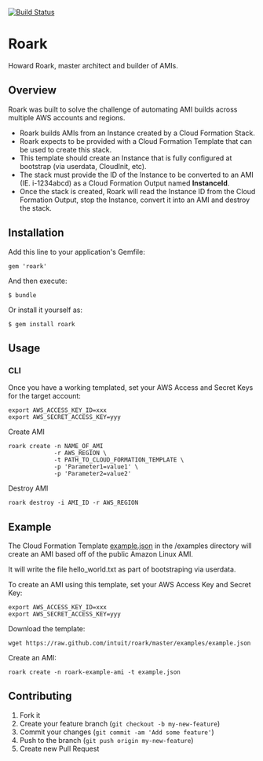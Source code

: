 [![Build Status](https://secure.travis-ci.org/intuit/roark.png)](http://travis-ci.org/intuit/roark)

# Roark

Howard Roark, master architect and builder of AMIs.

## Overview

Roark was built to solve the challenge of automating AMI builds across multiple AWS accounts and regions.

* Roark builds AMIs from an Instance created by a Cloud Formation Stack.
* Roark expects to be provided with a Cloud Formation Template that can be used to create this stack.
* This template should create an Instance that is fully configured at bootstrap (via userdata, CloudInit, etc).
* The stack must provide the ID of the Instance to be converted to an AMI (IE. i-1234abcd) as a Cloud Formation Output named **InstanceId**.
* Once the stack is created, Roark will read the Instance ID from the Cloud Formation Output, stop the Instance, convert it into an AMI and destroy the stack.

## Installation

Add this line to your application's Gemfile:

    gem 'roark'

And then execute:

    $ bundle

Or install it yourself as:

    $ gem install roark

## Usage

### CLI

Once you have a working templated, set your AWS Access and Secret Keys for the target account:

    export AWS_ACCESS_KEY_ID=xxx
    export AWS_SECRET_ACCESS_KEY=yyy

Create AMI

    roark create -n NAME_OF_AMI
                 -r AWS_REGION \
                 -t PATH_TO_CLOUD_FORMATION_TEMPLATE \
                 -p 'Parameter1=value1' \
                 -p 'Parameter2=value2'

Destroy AMI

    roark destroy -i AMI_ID -r AWS_REGION

## Example

The Cloud Formation Template [example.json](https://raw.github.com/intuit/roark/master/examples/example.json) in the /examples directory will create an AMI based off of the public Amazon Linux AMI.

It will write the file hello\_world.txt as part of bootstraping via userdata.

To create an AMI using this template, set your AWS Access Key and Secret Key:

    export AWS_ACCESS_KEY_ID=xxx
    export AWS_SECRET_ACCESS_KEY=yyy

Download the template:

    wget https://raw.github.com/intuit/roark/master/examples/example.json

Create an AMI:

    roark create -n roark-example-ami -t example.json

## Contributing

1. Fork it
2. Create your feature branch (`git checkout -b my-new-feature`)
3. Commit your changes (`git commit -am 'Add some feature'`)
4. Push to the branch (`git push origin my-new-feature`)
5. Create new Pull Request
